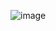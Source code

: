 ![image](https://user-images.githubusercontent.com/122670933/219469786-3505c5f8-d05b-4714-96b0-f4336bf77123.png)
